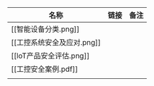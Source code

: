 
| 名称                       | 链接 | 备注 |
| -------------------------- | ---- | ---- |
| [[智能设备分类.png]]       |      |      |
| [[工控系统安全及应对.png]] |      |      |
| [[loT产品安全评估.png]]    |      |      |
| [[工控安全案例.pdf]]       |      |      |
|                            |      |      |
